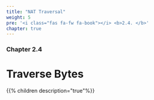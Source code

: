 ```yaml
---
title: "NAT Traversal"
weight: 5
pre: '<i class="fas fa-fw fa-book"></i> <b>2.4. </b>'
chapter: true
---
```


### Chapter 2.4

# Traverse Bytes

{{% children description="true"%}}
